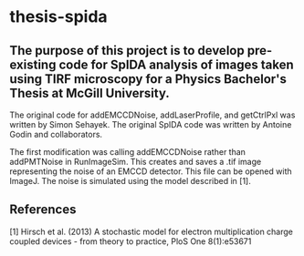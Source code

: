 # thesis-spida
## The purpose of this project is to develop pre-existing code for SpIDA analysis of images taken using TIRF microscopy for a Physics Bachelor's Thesis at McGill University.

The original code for addEMCCDNoise, addLaserProfile, and getCtrlPxl was written by Simon Sehayek. The original SpIDA code was written by Antoine Godin and collaborators.

The first modification was calling addEMCCDNoise rather than addPMTNoise in RunImageSim. This creates and saves a .tif image representing the noise of an EMCCD detector. This file can be opened with ImageJ. The noise is simulated using the model described in [1].

## References

[1]  Hirsch et al. (2013) A stochastic model for electron multiplication charge coupled devices - from theory to practice, PloS One 8(1):e53671
